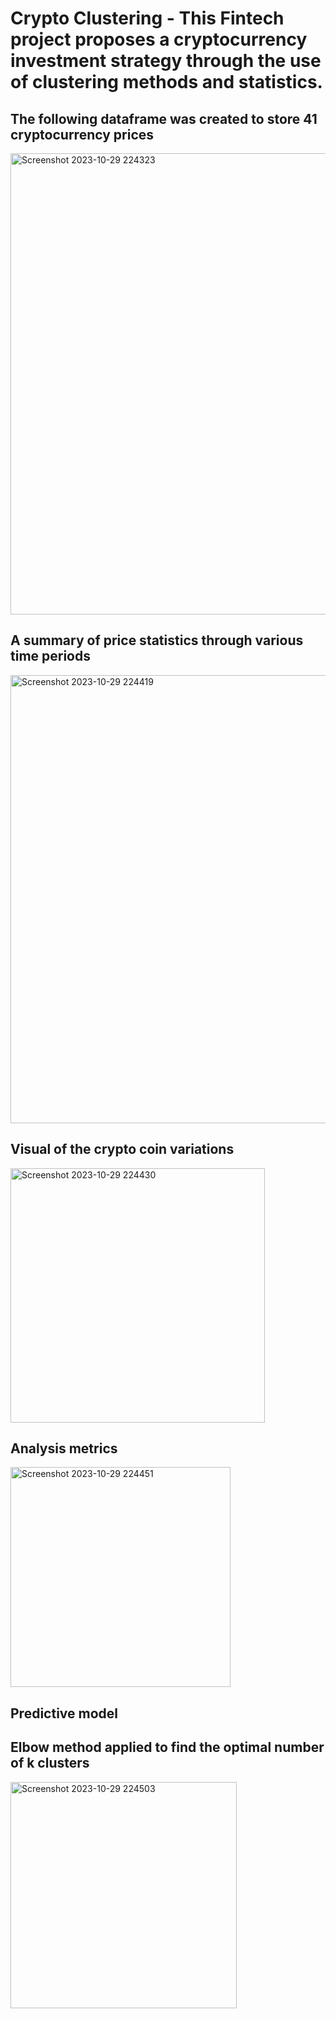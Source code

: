 # Crypto Clustering - This Fintech project proposes a cryptocurrency investment strategy through the use of clustering methods and statistics.

## The following dataframe was created to store 41 cryptocurrency prices 
<img width="738" alt="Screenshot 2023-10-29 224323" src="https://github.com/ahcano/cypto_clustering/assets/141194281/2498b7ed-dde5-4e80-ac54-e8c2858f88b8">

## A summary of price statistics through various time periods  
<img width="717" alt="Screenshot 2023-10-29 224419" src="https://github.com/ahcano/cypto_clustering/assets/141194281/446d2b61-6238-470d-875c-3a7a6face99b">

## Visual of the crypto coin variations
<img width="407" alt="Screenshot 2023-10-29 224430" src="https://github.com/ahcano/cypto_clustering/assets/141194281/94c45a8d-f188-495d-8d1a-fba5afb8f3a4">

## Analysis metrics 
<img width="352" alt="Screenshot 2023-10-29 224451" src="https://github.com/ahcano/cypto_clustering/assets/141194281/1b8d5c1b-9ca7-4bd6-99de-418947eb97d0">

## Predictive model 
## Elbow method applied to find the optimal number of k clusters  
<img width="362" alt="Screenshot 2023-10-29 224503" src="https://github.com/ahcano/cypto_clustering/assets/141194281/24f2e6b1-9f40-47b7-96fd-2737a9984578">

